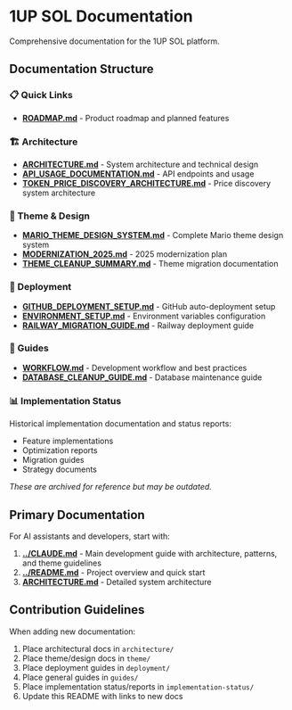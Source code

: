 # 1UP SOL Documentation

Comprehensive documentation for the 1UP SOL platform.

## Documentation Structure

### 📋 Quick Links

- **[ROADMAP.md](ROADMAP.md)** - Product roadmap and planned features

### 🏗️ Architecture

- **[ARCHITECTURE.md](architecture/ARCHITECTURE.md)** - System architecture and technical design
- **[API_USAGE_DOCUMENTATION.md](architecture/API_USAGE_DOCUMENTATION.md)** - API endpoints and usage
- **[TOKEN_PRICE_DISCOVERY_ARCHITECTURE.md](architecture/TOKEN_PRICE_DISCOVERY_ARCHITECTURE.md)** - Price discovery system architecture

### 🎨 Theme & Design

- **[MARIO_THEME_DESIGN_SYSTEM.md](theme/MARIO_THEME_DESIGN_SYSTEM.md)** - Complete Mario theme design system
- **[MODERNIZATION_2025.md](theme/MODERNIZATION_2025.md)** - 2025 modernization plan
- **[THEME_CLEANUP_SUMMARY.md](theme/THEME_CLEANUP_SUMMARY.md)** - Theme migration documentation

### 🚀 Deployment

- **[GITHUB_DEPLOYMENT_SETUP.md](deployment/GITHUB_DEPLOYMENT_SETUP.md)** - GitHub auto-deployment setup
- **[ENVIRONMENT_SETUP.md](deployment/ENVIRONMENT_SETUP.md)** - Environment variables configuration
- **[RAILWAY_MIGRATION_GUIDE.md](deployment/RAILWAY_MIGRATION_GUIDE.md)** - Railway deployment guide

### 📖 Guides

- **[WORKFLOW.md](guides/WORKFLOW.md)** - Development workflow and best practices
- **[DATABASE_CLEANUP_GUIDE.md](guides/DATABASE_CLEANUP_GUIDE.md)** - Database maintenance guide

### 📊 Implementation Status

Historical implementation documentation and status reports:

- Feature implementations
- Optimization reports
- Migration guides
- Strategy documents

*These are archived for reference but may be outdated.*

## Primary Documentation

For AI assistants and developers, start with:

1. **[../CLAUDE.md](../CLAUDE.md)** - Main development guide with architecture, patterns, and theme guidelines
2. **[../README.md](../README.md)** - Project overview and quick start
3. **[ARCHITECTURE.md](architecture/ARCHITECTURE.md)** - Detailed system architecture

## Contribution Guidelines

When adding new documentation:

1. Place architectural docs in `architecture/`
2. Place theme/design docs in `theme/`
3. Place deployment guides in `deployment/`
4. Place general guides in `guides/`
5. Place implementation status/reports in `implementation-status/`
6. Update this README with links to new docs
